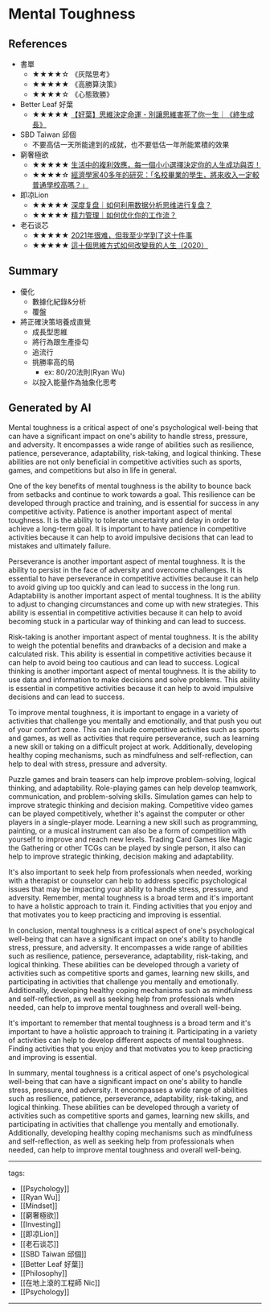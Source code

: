 # Mental Toughness

## References
* 書單
  * ★★★★☆ 《灰階思考》
  * ★★★★★ 《高勝算決策》
  * ★★★★☆ 《心態致勝》
* Better Leaf 好葉
  * ★★★★★ [【好葉】思維決定命運 - 別讓思維害死了你一生｜《終生成長》](https://youtu.be/jbUJGkM4Ksk)
* SBD Taiwan 邱個
  * 不要高估一天所能達到的成就，也不要低估一年所能累積的效果
* 窮奢極欲
  * ★★★★★ [生活中的複利效應，每一個小小選擇決定你的人生成功與否！](https://youtu.be/HS-VCcy5s_I)
  * ★★★★☆ [經濟學家40多年的研究：「名校畢業的學生，將來收入一定較普通學校高嗎？」](https://www.youtube.com/watch?v=m-uZYwOCJdY)
* 即凉Lion 
  * ★★★★★ [深度复盘｜如何利用数据分析思维进行复盘？](https://www.youtube.com/watch?v=JmNNrJdUoKc)
  * ★★★★★ [精力管理｜如何优化你的工作流？](https://www.youtube.com/watch?v=8R_9cAvzDcU)
* 老石谈芯
  * ★★★★★ [2021年很难，但我至少学到了这十件事](https://www.youtube.com/watch?v=763kY8W9FAQ)
  * ★★★★★ [這十個思維方式如何改變我的人生（2020）](https://www.youtube.com/watch?v=L0_Fh296Qx0)

## Summary
* 優化
  * 數據化紀錄&分析
  * 覆盤
* 將正確決策培養成直覺
  * 成長型思維
  * 將行為跟生產掛勾
  * 追流行
  * 挑勝率高的局
    * ex: 80/20法則(Ryan Wu)
  * 以投入能量作為抽象化思考

## Generated by AI
Mental toughness is a critical aspect of one's psychological well-being that can have a significant impact on one's ability to handle stress, pressure, and adversity. It encompasses a wide range of abilities such as resilience, patience, perseverance, adaptability, risk-taking, and logical thinking. These abilities are not only beneficial in competitive activities such as sports, games, and competitions but also in life in general.

One of the key benefits of mental toughness is the ability to bounce back from setbacks and continue to work towards a goal. This resilience can be developed through practice and training, and is essential for success in any competitive activity. Patience is another important aspect of mental toughness. It is the ability to tolerate uncertainty and delay in order to achieve a long-term goal. It is important to have patience in competitive activities because it can help to avoid impulsive decisions that can lead to mistakes and ultimately failure.

Perseverance is another important aspect of mental toughness. It is the ability to persist in the face of adversity and overcome challenges. It is essential to have perseverance in competitive activities because it can help to avoid giving up too quickly and can lead to success in the long run. Adaptability is another important aspect of mental toughness. It is the ability to adjust to changing circumstances and come up with new strategies. This ability is essential in competitive activities because it can help to avoid becoming stuck in a particular way of thinking and can lead to success.

Risk-taking is another important aspect of mental toughness. It is the ability to weigh the potential benefits and drawbacks of a decision and make a calculated risk. This ability is essential in competitive activities because it can help to avoid being too cautious and can lead to success. Logical thinking is another important aspect of mental toughness. It is the ability to use data and information to make decisions and solve problems. This ability is essential in competitive activities because it can help to avoid impulsive decisions and can lead to success.

To improve mental toughness, it is important to engage in a variety of activities that challenge you mentally and emotionally, and that push you out of your comfort zone. This can include competitive activities such as sports and games, as well as activities that require perseverance, such as learning a new skill or taking on a difficult project at work. Additionally, developing healthy coping mechanisms, such as mindfulness and self-reflection, can help to deal with stress, pressure and adversity.

Puzzle games and brain teasers can help improve problem-solving, logical thinking, and adaptability. Role-playing games can help develop teamwork, communication, and problem-solving skills. Simulation games can help to improve strategic thinking and decision making. Competitive video games can be played competitively, whether it's against the computer or other players in a single-player mode. Learning a new skill such as programming, painting, or a musical instrument can also be a form of competition with yourself to improve and reach new levels. Trading Card Games like Magic the Gathering or other TCGs can be played by single person, it also can help to improve strategic thinking, decision making and adaptability.

It's also important to seek help from professionals when needed, working with a therapist or counselor can help to address specific psychological issues that may be impacting your ability to handle stress, pressure, and adversity. Remember, mental toughness is a broad term and it's important to have a holistic approach to train it. Finding activities that you enjoy and that motivates you to keep practicing and improving is essential.

In conclusion, mental toughness is a critical aspect of one's psychological well-being that can have a significant impact on one's ability to handle stress, pressure, and adversity. It encompasses a wide range of abilities such as resilience, patience, perseverance, adaptability, risk-taking, and logical thinking. These abilities can be developed through a variety of activities such as competitive sports and games, learning new skills, and participating in activities that challenge you mentally and emotionally. Additionally, developing healthy coping mechanisms such as mindfulness and self-reflection, as well as seeking help from professionals when needed, can help to improve mental toughness and overall well-being.

It's important to remember that mental toughness is a broad term and it's important to have a holistic approach to training it. Participating in a variety of activities can help to develop different aspects of mental toughness. Finding activities that you enjoy and that motivates you to keep practicing and improving is essential.

In summary, mental toughness is a critical aspect of one's psychological well-being that can have a significant impact on one's ability to handle stress, pressure, and adversity. It encompasses a wide range of abilities such as resilience, patience, perseverance, adaptability, risk-taking, and logical thinking. These abilities can be developed through a variety of activities such as competitive sports and games, learning new skills, and participating in activities that challenge you mentally and emotionally. Additionally, developing healthy coping mechanisms such as mindfulness and self-reflection, as well as seeking help from professionals when needed, can help to improve mental toughness and overall well-being.

---
tags:
  - [[Psychology]]
  - [[Ryan Wu]]
  - [[Mindset]]
  - [[窮奢極欲]]
  - [[Investing]]
  - [[即凉Lion]]
  - [[老石谈芯]]
  - [[SBD Taiwan 邱個]]
  - [[Better Leaf 好葉]]
  - [[Philosophy]]
  - [[在地上滾的工程師 Nic]]
  - [[Psychology]]
  
---

